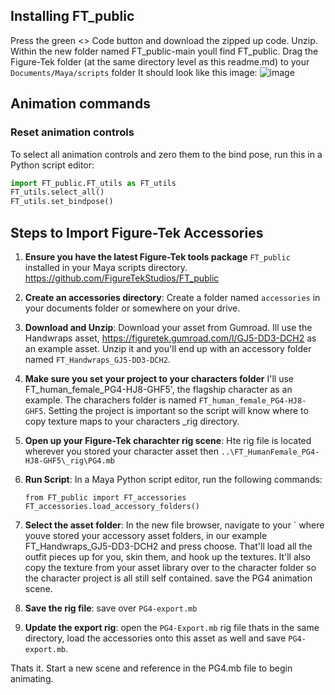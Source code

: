 
##  **Installing FT_public**
Press the green <> Code button and download the zipped up code. Unzip. Within the new folder named FT_public-main youll find FT_public. Drag the Figure-Tek folder (at the same directory level as this readme.md) to  your `Documents/Maya/scripts` folder
It should look like this image:
![image](https://github.com/FigureTekStudios/FT_public/assets/9369366/d34fd0f7-5b58-4b3a-9ea7-d71f2844af6b)


## Animation commands
###  Reset animation controls
To select all animation controls and zero them to the bind pose, run this in a Python script editor:

```python
import FT_public.FT_utils as FT_utils
FT_utils.select_all()
FT_utils.set_bindpose()
```

## Steps to Import Figure-Tek Accessories
1. **Ensure you have the latest Figure-Tek tools package** `FT_public` installed in your Maya scripts directory. https://github.com/FigureTekStudios/FT_public

2.  **Create an accessories directory**: Create a folder named `accessories` in your documents folder or somewhere on your drive. 

3. **Download and Unzip**: Download your asset from Gumroad. Ill use the Handwraps asset, https://figuretek.gumroad.com/l/GJ5-DD3-DCH2 as an example asset. Unzip it and you'll end up with an accessory folder named `FT_Handwraps_GJ5-DD3-DCH2`.

4. **Make sure you set your project to your characters folder** I'll use FT_human_female_PG4-HJ8-GHF5', the flagship character as an example. The charachers folder is named `FT_human_female_PG4-HJ8-GHF5`. Setting the project is important so the script will know where to copy texture maps to your characters _rig directory. 

5. **Open up your Figure-Tek charachter rig scene**: Hte rig file is located wherever you stored your character asset then `..\FT_HumanFemale_PG4-HJ8-GHF5\_rig\PG4.mb`
      
4. **Run Script**: In a Maya Python script editor, run the following commands:
      ```
      from FT_public import FT_accessories
      FT_accessories.load_accessory_folders()
      ```
5. **Select the asset folder**: In the new file browser, navigate to your ` where youve stored your accessory asset folders, in our example 
FT_Handwraps_GJ5-DD3-DCH2 and press choose.   That'll load all the outfit pieces up for you, skin them, and hook up the textures. It'll also copy the texture from your asset library over to the character folder so the character project is all still self contained. save the PG4 animation scene.
6. **Save the rig file**:  save over `PG4-export.mb`
7. **Update the export rig**: open the `PG4-Export.mb` rig file thats in the same directory, load the accessories onto this asset as well and save `PG4-export.mb`. 

Thats it. Start a new scene and reference in the PG4.mb file to begin animating.

